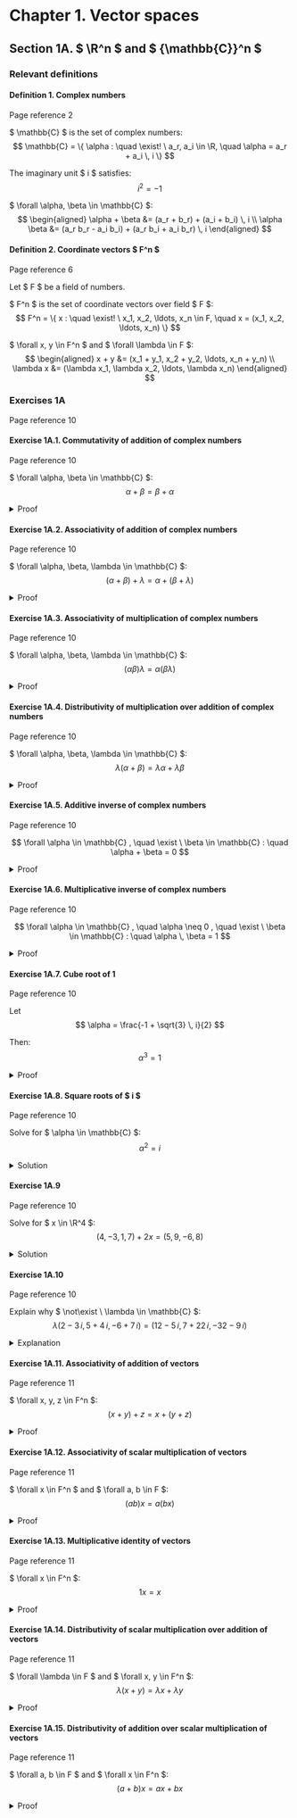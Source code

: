 # Chapter 1. Vector spaces

## Section 1A. $ \R^n $ and $ {\mathbb{C}}^n $

### Relevant definitions

#### Definition 1. Complex numbers

Page reference 2

$ \mathbb{C} $ is the set of complex numbers:
$$ \mathbb{C} = \{ \alpha : \quad \exist! \ a_r, a_i \in \R, \quad \alpha = a_r + a_i \, i \} $$

The imaginary unit $ i $ satisfies:
$$ i^2 = -1 $$

$ \forall \alpha, \beta \in \mathbb{C} $:
$$
\begin{aligned}
\alpha + \beta &= (a_r + b_r) + (a_i + b_i) \, i \\
\alpha \beta &= (a_r b_r - a_i b_i) + (a_r b_i + a_i b_r) \, i
\end{aligned}
$$

#### Definition 2. Coordinate vectors $ F^n $

Page reference 6

Let $ F $ be a field of numbers.

$ F^n $ is the set of coordinate vectors over field $ F $:
$$ F^n = \{ x : \quad \exist! \ x_1, x_2, \ldots, x_n \in F, \quad x = (x_1, x_2, \ldots, x_n) \} $$

$ \forall x, y \in F^n $ and $ \forall \lambda \in F $:
$$
\begin{aligned}
x + y &= (x_1 + y_1, x_2 + y_2, \ldots, x_n + y_n) \\
\lambda x &= (\lambda x_1, \lambda x_2, \ldots, \lambda x_n)
\end{aligned}
$$

### Exercises 1A

Page reference 10

#### Exercise 1A.1. Commutativity of addition of complex numbers

Page reference 10

$ \forall \alpha, \beta \in \mathbb{C} $:
$$ \alpha + \beta = \beta + \alpha $$

<details>
<summary>Proof</summary>

Let $ \alpha = a_r + a_i \, i $ and $ \beta = b_r + b_i \, i $.

$$
\begin{aligned}

\alpha + \beta &= (a_r + b_r) + (a_i + b_i) \, i \\

&= (b_r + a_r) + (b_i + a_i) \, i \\

&= \beta + \alpha

\end{aligned}
$$

</details>

#### Exercise 1A.2. Associativity of addition of complex numbers

Page reference 10

$ \forall \alpha, \beta, \lambda \in \mathbb{C} $:
$$ (\alpha + \beta) + \lambda = \alpha + (\beta + \lambda) $$

<details>
<summary>Proof</summary>

Let $ \alpha = a_r + a_i \, i $, $ \beta = b_r + b_i \, i $, and $ \lambda = l_r + l_i \, i $.

$$
\begin{aligned}

(\alpha + \beta) + \lambda &= ((a_r + b_r) + (a_i + b_i) \, i) + (l_r + l_i \, i) \\

&= ((a_r + b_r) + l_r) + ((a_i + b_i) + l_i) \, i \\

&= (a_r + (b_r + l_r)) + (a_i + (b_i + l_i)) \, i \\

&= (a_r + a_i \, i) + ((b_r + b_i \, i) + (l_r + l_i \, i)) \\

&= \alpha + (\beta + \lambda)

\end{aligned}
$$

</details>

#### Exercise 1A.3. Associativity of multiplication of complex numbers

Page reference 10

$ \forall \alpha, \beta, \lambda \in \mathbb{C} $:
$$ (\alpha \beta) \lambda = \alpha (\beta \lambda) $$

<details>
<summary>Proof</summary>

Let $ \alpha = a_r + a_i \, i $, $ \beta = b_r + b_i \, i $, and $ \lambda = l_r + l_i \, i $.

$$
\begin{aligned}

(\alpha \beta) \lambda &= ((a_r + a_i \, i)(b_r + b_i \, i))(l_r + l_i \, i) \\

&= ((a_r b_r - a_i b_i) + (a_r b_i + a_i b_r) \, i)(l_r + l_i \, i) \\

&= ((a_r b_r - a_i b_i) l_r - (a_r b_i + a_i b_r) l_i) + ((a_r b_r - a_i b_i) l_i + (a_r b_i + a_i b_r) l_r) \, i \\

&= (a_r b_r l_r - a_i b_i l_r - a_r b_i l_i - a_i b_r l_i) + (a_r b_r l_i - a_i b_i l_i + a_r b_i l_r + a_i b_r l_r) \, i \\

&= (a_r(b_r l_r - b_i l_i) - a_i(b_r l_i + b_i l_r)) + (a_r(b_r l_i + b_i l_r) + a_i(b_r l_r - b_i l_i)) \, i \\

&= (a_r + a_i \, i) ((b_r l_r - b_i l_i) + (b_r l_i + b_i l_r) \, i) \\

&= (a_r + a_i \, i) ((b_r + b_i \, i)(l_r + l_i \, i)) \\

&= \alpha (\beta \lambda)

\end{aligned}
$$

</details>

#### Exercise 1A.4. Distributivity of multiplication over addition of complex numbers

Page reference 10

$ \forall \alpha, \beta, \lambda \in \mathbb{C} $:
$$ \lambda (\alpha + \beta) = \lambda \alpha + \lambda \beta $$

<details>
<summary>Proof</summary>

Let $ \alpha = a_r + a_i \, i $, $ \beta = b_r + b_i \, i $, and $ \lambda = l_r + l_i \, i $.

$$
\begin{aligned}

\lambda (\alpha + \beta) &= (l_r + l_i \, i) ((a_r + b_r) + (a_i + b_i) \, i) \\

&= (l_r (a_r + b_r) - l_i (a_i + b_i)) + (l_r (a_i + b_i) + l_i (a_r + b_r)) \, i \\

&= (l_r a_r - l_i a_i + l_r b_r - l_i b_i) + (l_r a_i + l_i a_r + l_r b_i + l_i b_r) \, i \\

&= (l_r a_r - l_i a_i) + (l_r b_r - l_i b_i) + (l_r a_i + l_i a_r) \, i + (l_r b_i + l_i b_r) \, i \\

&= ((l_r a_r - l_i a_i) + (l_r a_i + l_i a_r) \, i) + ((l_r b_r - l_i b_i) + (l_r b_i + l_i b_r) \, i) \\

&= \lambda \alpha + \lambda \beta

\end{aligned}
$$

</details>

#### Exercise 1A.5. Additive inverse of complex numbers

Page reference 10

$$ \forall \alpha \in \mathbb{C} , \quad \exist \ \beta \in \mathbb{C} : \quad \alpha + \beta = 0 $$

<details>
<summary>Proof</summary>

Let $ \alpha = a_r + a_i \, i $. Seek $ \beta = b_r + b_i \, i $.

$$ (a_r + b_r) + (a_i + b_i) \, i = 0 + 0 \, i $$

This yields a system of real equations:
$$
\begin{aligned}
a_r + b_r &= 0 \\
a_i + b_i &= 0
\end{aligned}
$$

Solving for $ b_r $ and $ b_i $:
$$
\begin{aligned}
b_r &= -a_r \\
b_i &= -a_i
\end{aligned}
$$

Thus,
$$ \beta = -a_r - a_i \, i $$

</details>

#### Exercise 1A.6. Multiplicative inverse of complex numbers

Page reference 10

$$ \forall \alpha \in \mathbb{C} , \quad \alpha \neq 0 , \quad \exist \ \beta \in \mathbb{C} : \quad \alpha \, \beta = 1 $$

<details>
<summary>Proof</summary>

Let $ \alpha = a_r + a_i \, i , \ a_r \neq 0, \ a_i \neq 0 $. Let $ \beta = b_r + b_i \, i $.

$$ (a_r b_r - a_i b_i) + (a_r b_i + a_i b_r) \, i = 1 + 0 \, i $$

This yields a system of real equations:
$$
\begin{aligned}
a_r b_r - a_i b_i &= 1 \\
a_i b_r + a_r b_i &= 0
\end{aligned}
$$

Multiplying the first equation by $ a_r $, the second by $ a_i $, and adding them together:
$$ a_r^2 b_r - a_r a_i b_i + a_i a_r b_i + a_i^2 b_r = a_r $$

Resolving $ b_r $ and $ b_i $:
$$
b_r = \frac{a_r}{a_r^2 + a_i^2} \\
b_i = -\frac{a_i}{a_r^2 + a_i^2}
$$

Verifying:

$$
\begin{aligned}

\alpha \beta &= ( a_r + a_i \, i ) \left( \frac{a_r}{a_r^2 + a_i^2} - \frac{a_i}{a_r^2 + a_i^2} \, i \right) \\

&= \left( a_r \cdot \frac{a_r}{a_r^2 + a_i^2} - a_r \cdot \frac{a_i}{a_r^2 + a_i^2} \, i + a_i \cdot \frac{a_r}{a_r^2 + a_i^2} \, i + a_i \cdot \frac{a_i}{a_r^2 + a_i^2} \, i^2 \right) \\

&= \left( \frac{a_r^2}{a_r^2 + a_i^2} - \frac{a_r a_i}{a_r^2 + a_i^2} \, i + \frac{a_r a_i}{a_r^2 + a_i^2} \, i - \frac{a_i^2}{a_r^2 + a_i^2} \right) \\

&= \left( \frac{a_r^2 - a_i^2}{a_r^2 + a_i^2} + \frac{a_r a_i - a_r a_i}{a_r^2 + a_i^2} \, i \right) \\

&= \left( \frac{a_r^2 - a_i^2}{a_r^2 + a_i^2} \right) \\

&= 1

\end{aligned}
$$

</details>

#### Exercise 1A.7. Cube root of 1

Page reference 10

Let
$$ \alpha = \frac{-1 + \sqrt{3} \, i}{2} $$

Then:
$$ \alpha^3 = 1 $$

<details>
<summary>Proof</summary>

$$
\begin{aligned}

\alpha^2 &= \left( \frac{-1 + \sqrt{3} \, i}{2} \right) \left( \frac{-1 + \sqrt{3} \, i}{2} \right) \\

&= \frac{1 - 2 \sqrt{3} \, i + 3 i^2}{4} \\

&= \frac{-1 - \sqrt{3} \, i}{2}

\end{aligned}
$$

$$
\begin{aligned}

\alpha^3 &= \left( \frac{-1 - \sqrt{3} \, i}{2} \right) \left( \frac{-1 + \sqrt{3} \, i}{2} \right) \\

&= \frac{(-1 - \sqrt{3} \, i)(-1 + \sqrt{3} \, i)}{4} \\

&= \frac{1 - (\sqrt{3} \, i)^2}{4} \\

&= \frac{1 - 3 i^2}{4} \\

&= 1

\end{aligned}
$$

</details>

#### Exercise 1A.8. Square roots of $ i $

Page reference 10

Solve for $ \alpha \in \mathbb{C} $:
$$ \alpha^2 = i $$

<details>
<summary>Solution</summary>

Let $ \alpha = a_r + a_i \, i $.

$$
\begin{aligned}
(a_r + a_i \, i)^2 &= i \\
a_r^2 - a_i^2 + 2 a_r a_i \, i &= i \\
\end{aligned}
$$

One complex number equation leads to two real number equations
$$
a_r^2 - a_i^2 = 0 \\
2 a_r a_i \, i = i
$$

From the first equation follows
$$
|a_r| = |a_i|
$$

Second one leads to
$$
a_r a_i > 0 \\
2 |a_r| |a_i| = 1
$$

Thus,
$$ |a_r| = |a_i| = \frac{1}{\sqrt2} \\ $$

And finally,
$$ a_r = a_i = \frac{1}{\sqrt2} \quad \text{or} \quad a_r = a_i = - \frac{1}{\sqrt2} $$

The square roots of $ i $ are:
$$ \frac{1}{\sqrt2} + \frac{1}{\sqrt2} \, i \quad \ \text{or} \quad -\frac{1}{\sqrt2} - \frac{1}{\sqrt2} \, i $$

Verifying each of the solutions.

$$
\begin{aligned}

\left( \frac{1}{\sqrt2} + \frac{1}{\sqrt2} \, i \right)^2 &= \left( \frac{1}{\sqrt2} \right)^2 + 2 \left( \frac{1}{\sqrt2} \right) \left( \frac{1}{\sqrt2} \, i \right) + \left( \frac{1}{\sqrt2} \, i \right)^2 \\

&= \frac{1}{2} + \frac{2}{2} \, i - \frac{1}{2} \\

&= i

\end{aligned}
$$

$$
\begin{aligned}

\left( -\frac{1}{\sqrt2} - \frac{1}{\sqrt2} \, i \right)^2 &= \left( -\frac{1}{\sqrt2} \right)^2 + 2 \left( -\frac{1}{\sqrt2} \right) \left( -\frac{1}{\sqrt2} \, i \right) + \left( -\frac{1}{\sqrt2} \, i \right)^2 \\

&= \frac{1}{2} + \frac{2}{2} \, i - \frac{1}{2} \\

&= i

\end{aligned}
$$

</details>

#### Exercise 1A.9

Page reference 10

Solve for $ x \in \R^4 $:
$$ (4, -3, 1, 7) + 2x = (5, 9, -6, 8) $$

<details>
<summary>Solution</summary>

Let $ x = (x_1, x_2, x_3, x_4) $.

$$
\begin{aligned}

(4, -3, 1, 7) + 2x &= (5, 9, -6, 8) \\

2x &= (1, 12, -7, 1) \\

x &= \left( \frac{1}{2}, 6, -\frac{7}{2}, \frac{1}{2} \right)

\end{aligned}
$$

</details>

#### Exercise 1A.10

Page reference 10

Explain why $ \not\exist \ \lambda \in \mathbb{C} $:
$$ \lambda (2 - 3 \, i, 5 + 4 \, i, -6 + 7 \, i) = (12 - 5 \, i, 7 + 22 \, i, -32 - 9 \, i) $$

<details>
<summary>Explanation</summary>

One complex vector equation leads to three complex number equations

$$
\begin{aligned}

\lambda (2 - 3 \, i) &= 12 - 5 \, i \\

\lambda (5 + 4 \, i) &= 7 + 22 \, i \\

\lambda (-6 + 7 \, i) &= -32 - 9 \, i \\

\end{aligned}
$$

Adding first and second equations together:

$$
\begin{aligned}

4 \lambda (2 - 3 \, i) + 3 \lambda (5 + 4 \, i) &= 4 (12 - 5 \, i) + 3 (7 + 22 \, i) \\

\lambda (8 - 12 \, i + 15 + 12 \, i) &= 48 - 20 \, i + 21 + 66 \, i \\

\lambda (23) &= 69 + 46 \, i \\

\lambda &= \frac{69 + 46 \, i}{23} \\

\lambda &= 3 + 2 \, i \\

\end{aligned}
$$

Substituting $\lambda = 3 + 2 \, i$ in the left part of the third equation:

$$
\begin{aligned}

(3 + 2 \, i)(-6 + 7 \, i) &= -18 + 21 \, i - 12 \, i - 14 \\

&= -32 + 9 \, i \\

&\ne -32 - 9 \, i

\end{aligned}
$$

</details>

#### Exercise 1A.11. Associativity of addition of vectors

Page reference 11

$ \forall x, y, z \in F^n $:
$$ (x + y) + z = x + (y + z) $$

<details>
<summary>Proof</summary>

Let $ x = (x_1, x_2, \ldots, x_n) $, $ y = (y_1, y_2, \ldots, y_n) $, and $ z = (z_1, z_2, \ldots, z_n) $.

$$
\begin{aligned}

(x + y) + z &= ((x_1 + y_1, x_2 + y_2, \ldots, x_n + y_n) + (z_1, z_2, \ldots, z_n)) \\

&= ((x_1 + y_1) + z_1, (x_2 + y_2) + z_2, \ldots, (x_n + y_n) + z_n) \\

&= (x_1 + (y_1 + z_1), x_2 + (y_2 + z_2), \ldots, x_n + (y_n + z_n)) \\

&= (x_1, x_2, \ldots, x_n) + (y_1 + z_1, y_2 + z_2, \ldots, y_n + z_n) \\

&= x + (y + z)

\end{aligned}
$$

</details>

#### Exercise 1A.12. Associativity of scalar multiplication of vectors

Page reference 11

$ \forall x \in F^n $ and $ \forall a, b \in F $:
$$ (a b) x = a (b x) $$

<details>
<summary>Proof</summary>

Let $ x = (x_1, x_2, \ldots, x_n) $.

$$
\begin{aligned}

(a b) x &= ((a b) x_1, (a b) x_2, \ldots, (a b) x_n) \\

&= (a (b x_1), a (b x_2), \ldots, a (b x_n)) \\

&= a (b x_1, b x_2, \ldots, b x_n) \\

&= a (b x)

\end{aligned}
$$

</details>

#### Exercise 1A.13. Multiplicative identity of vectors

Page reference 11

$ \forall x \in F^n $:
$$ 1 x = x $$

<details>
<summary>Proof</summary>

Let $ x = (x_1, x_2, \ldots, x_n) $.

$$
\begin{aligned}

1 x &= (1 x_1, 1 x_2, \ldots, 1 x_n) \\

&= (x_1, x_2, \ldots, x_n) \\

&= x

\end{aligned}
$$

</details>

#### Exercise 1A.14. Distributivity of scalar multiplication over addition of vectors

Page reference 11

$ \forall \lambda \in F $ and $ \forall x, y \in F^n $:
$$ \lambda (x + y) = \lambda x + \lambda y $$

<details>
<summary>Proof</summary>

Let $ x = (x_1, x_2, \ldots, x_n) $ and $ y = (y_1, y_2, \ldots, y_n) $.

$$
\begin{aligned}

\lambda (x + y) &= \lambda (x_1 + y_1, x_2 + y_2, \ldots, x_n + y_n) \\

&= (\lambda (x_1 + y_1), \lambda (x_2 + y_2), \lambda (x_n + y_n)) \\

&= (\lambda x_1 + \lambda y_1, \lambda x_2 + \lambda y_2, \ldots, \lambda x_n + \lambda y_n) \\

&= (\lambda x_1, \lambda x_2, \ldots, \lambda x_n) + (\lambda y_1, \lambda y_2, \ldots, \lambda y_n) \\

&= \lambda x + \lambda y

\end{aligned}
$$

</details>

#### Exercise 1A.15. Distributivity of addition over scalar multiplication of vectors

Page reference 11

$ \forall a, b \in F $ and $ \forall x \in F^n $:
$$ (a + b) x = ax + bx $$

<details>
<summary>Proof</summary>

Let $ x = (x_1, x_2, \ldots, x_n) $.

$$
\begin{aligned}

(a + b) x &= ((a + b) x_1, (a + b) x_2, \ldots, (a + b) x_n) \\

&= (a x_1 + b x_1, a x_2 + b x_2, \ldots, a x_n + b x_n) \\

&= (a x_1, a x_2, \ldots, a x_n) + (b x_1, b x_2, \ldots, b x_n) \\

&= a (x_1, x_2, \ldots, x_n) + b (x_1, x_2, \ldots, x_n) \\

&= a x + b x

\end{aligned}
$$

</details>
